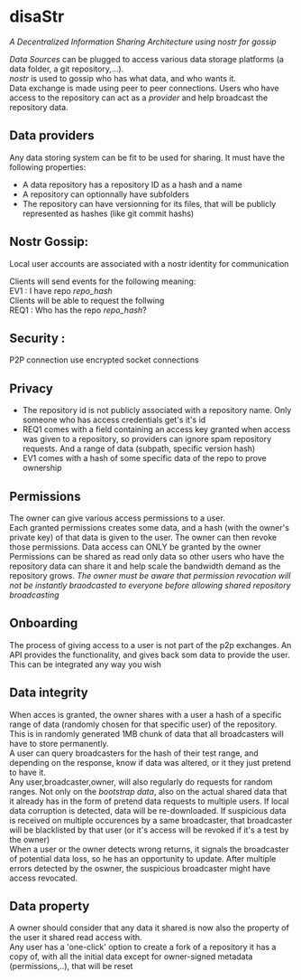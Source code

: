 # disaStr
_A Decentralized Information Sharing Architecture using nostr for gossip_

*Data Sources* can be plugged to access various data storage platforms (a data folder, a git repository,...).<br>
*nostr* is used to gossip who has what data, and who wants it.<br>
Data exchange is made using peer to peer connections. Users who have access to the repository can act as a *provider* and help broadcast the repository data.<br>

## Data providers
Any data storing system can be fit to be used for sharing. It must have the following properties:
- A data repository has a repository ID as a hash and a name
- A repository can optionnally have subfolders
- The repository can have versionning for its files, that will be publicly represented as hashes (like git commit hashs)

## Nostr Gossip:
Local user accounts are associated with a nostr identity for communication

Clients will send events for the following meaning:<br>
EV1 : I have repo *repo_hash*<br>
Clients will be able to request the follwing<br>
REQ1 : Who has the repo *repo_hash*?<br>

## Security :
P2P connection use encrypted socket connections

## Privacy
- The repository id is not publicly associated with a repository name. Only someone who has access credentials get's it's id
- REQ1 comes with a field containing an access key granted when access was given to a repository, so providers can ignore spam repository requests. And a range of data (subpath, specific version hash)
- EV1 comes with a hash of some specific data of the repo to prove ownership

## Permissions
The owner can give various access permissions to a user.<br>
Each granted permissions creates some data, and a hash (with the owner's private key) of that data is given to the user. The owner can then revoke those permissions.
Data access can ONLY be granted by the owner<br>
Permissions can be shared as read only data so other users who have the repository data can share it and help scale the bandwidth demand as the repository grows. _The owner must be aware that permission revocation will not be instantly braodcasted to everyone before allowing shared repository broadcasting_

## Onboarding
The process of giving access to a user is not part of the p2p exchanges. An API provides the functionality, and gives back som data to provide the user. This can be integrated any way you wish

## Data integrity
When acces is granted, the owner shares with a user a hash of a specific range of data (randomly chosen for that specific user) of the repository. This is in randomly generated 1MB chunk of data that all broadcasters will have to store permanently.<br>
A user can query broadcasters for the hash of their test range, and depending on the response, know if data was altered, or it they just pretend to have it.<br>
Any user,broadcaster,owner, will also regularly do requests for random ranges. Not only on the _bootstrap data_, also on the actual shared data that it already has in the form of pretend data requests to multiple users. If local data corruption is detected, data will be re-downloaded. If suspicious data is received on multiple occurences by a same broadcaster, that broadcaster will be blacklisted by that user (or it's access will be revoked if it's a test by the owner)<br>
When a user or the owner detects wrong returns, it signals the broadcaster of potential data loss, so he has an opportunity to update. After multiple errors detected by the oswner, the suspicious broadcaster might have access revocated.

## Data property
A owner should consider that any data it shared is now also the property of the user it shared read access with.<br>
Any user has a 'one-click' option to create a fork of a repository it has a copy of, with all the initial data except for owner-signed metadata (permissions,..), that will be reset<br>
